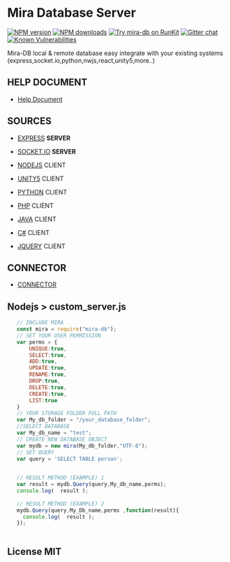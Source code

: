 # Mira Database Server

[![NPM version][npm-image]][npm-url]
[![NPM downloads][downloads-image]][downloads-url]
[![Try mira-db on RunKit](https://badge.runkitcdn.com/mira-db.svg)](https://npm.runkit.com/mira-db)
[![Gitter chat](https://badges.gitter.im/gitterHQ/gitter.png)](https://gitter.im/mira-db)
[![Known Vulnerabilities](https://snyk.io/test/npm/mira-db/badge.svg)](https://snyk.io/test/npm/mira-db)

Mira-DB local & remote database
easy integrate with your existing systems (express,socket.io,python,nwjs,react,unity5,more..)

## HELP DOCUMENT
* [Help Document][df9]

## SOURCES

* [EXPRESS][df1]    **SERVER**
* [SOCKET.IO][df2]  **SERVER**  

* [NODEJS][df7]      CLIENT 
* [UNITY5][df5]      CLIENT 
* [PYTHON][df4]      CLIENT
* [PHP][df10]        CLIENT
* [JAVA][df6]        CLIENT 
* [C#][df3]          CLIENT 
* [JQUERY][df8]      CLIENT 
  
## CONNECTOR
* [CONNECTOR][df11]

## Nodejs  > custom_server.js

 ```js
    // INCLUDE MIRA
    const mira = require("mira-db");
    // SET YOUR USER PERMISSION
    var perms = { 
        UNIQUE:true,
        SELECT:true,
        ADD:true,
        UPDATE:true,
        RENAME:true,
        DROP:true,
        DELETE:true,
        CREATE:true,
        LIST:true 
    }
    // YOUR STORAGE FOLDER FULL PATH
    var My_db_folder = "/your_database_folder";
    //SELECT DATABASE
    var My_db_name = "test";
    // CREATE NEW DATABASE OBJECT
    var mydb = new mira(My_db_folder,"UTF-8");
    // SET QUERY
    var query = 'SELECT TABLE person';

    
    // RESULT METHOD (EXAMPLE) 1
    var result = mydb.Query(query,My_db_name,perms);
    console.log(  result );
    
    // RESULT METHOD (EXAMPLE) 2
    mydb.Query(query,My_Db_name,perms ,function(result){
      console.log(  result );
    });           
    
```

## License MIT
   [df11]: <https://github.com/Nodeclient/Mira-DB/tree/master/CONNECTOR>
   [df10]: <https://github.com/Nodeclient/Mira-DB/tree/master/CLIENT EXAMPLE/Express Server clients/Example Client (PHP5)>
   [df9]: <https://github.com/Nodeclient/Mira-DB/tree/master/HELP DOCS>
   [df8]: <https://github.com/Nodeclient/Mira-DB/tree/master/CLIENT EXAMPLE/Express Server clients/Example Client (HTML)>
   [df7]: <https://github.com/Nodeclient/Mira-DB/tree/master/CLIENT EXAMPLE/Socket Server clients/Example Client (nodejs)>
   [df6]: <https://github.com/Nodeclient/Mira-DB/tree/master/CLIENT EXAMPLE/Express Server clients/Example Client (java)>
   [df5]: <https://github.com/Nodeclient/Mira-DB/tree/master/CLIENT EXAMPLE/Express Server clients/Example Client (UNITY5 GAME ENGINE)>
   [df4]: <https://github.com/Nodeclient/Mira-DB/tree/master/CLIENT EXAMPLE/Express Server clients/Example Client (PYTHON)>
   [df3]: <https://github.com/Nodeclient/Mira-DB/tree/master/CLIENT EXAMPLE/Express Server clients/Example Client (C%23)>
   [df2]: <https://github.com/Nodeclient/Mira-DB/tree/master/SERVER EXAMPLE/Remote Database (socket.io Server)>
   [df1]: <https://github.com/Nodeclient/Mira-DB/tree/master/SERVER EXAMPLE/Remote Database (express Server)>
   [npm-image]: https://img.shields.io/npm/v/mira-db.svg?style=flat
   [npm-url]: https://npmjs.org/package/mira-db
   [downloads-image]: https://img.shields.io/npm/dm/mira-db.svg?style=flat
   [downloads-url]: https://npmjs.org/package/mira-db
